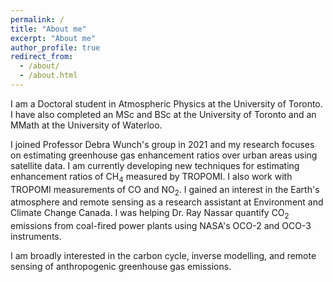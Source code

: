 ```yaml
---
permalink: /
title: "About me"
excerpt: "About me"
author_profile: true
redirect_from: 
  - /about/
  - /about.html
---
```


I am a Doctoral student in Atmospheric Physics at the University of Toronto. I have also completed an MSc and BSc at the University of Toronto and an MMath at the University of Waterloo.

I joined Professor Debra Wunch's group in 2021 and my research focuses on estimating greenhouse gas enhancement ratios over urban areas using satellite data. I am currently developing new techniques for estimating enhancement ratios of CH<sub>4</sub> measured by TROPOMI. I also work with TROPOMI measurements of CO and NO<sub>2</sub>. I gained an interest in the Earth's atmosphere and remote sensing as a research assistant at Environment and Climate Change Canada. I was helping Dr. Ray Nassar quantify CO<sub>2</sub> emissions from coal-fired power plants using NASA's OCO-2 and OCO-3 instruments.

I am broadly interested in the carbon cycle, inverse modelling, and remote sensing of anthropogenic greenhouse gas emissions.
